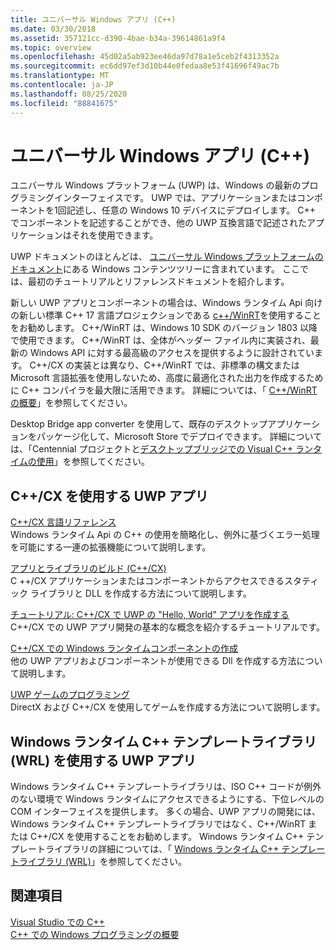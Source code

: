 ```yaml
---
title: ユニバーサル Windows アプリ (C++)
ms.date: 03/30/2018
ms.assetid: 357121cc-d390-4bae-b34a-39614861a9f4
ms.topic: overview
ms.openlocfilehash: 45d02a5ab923ee46da97d78a1e5ceb2f4313352a
ms.sourcegitcommit: ec6dd97ef3d10b44e0fedaa8e53f41696f49ac7b
ms.translationtype: MT
ms.contentlocale: ja-JP
ms.lasthandoff: 08/25/2020
ms.locfileid: "88841675"
---
```

# <a name="universal-windows-apps-c"></a>ユニバーサル Windows アプリ (C++)

ユニバーサル Windows プラットフォーム (UWP) は、Windows の最新のプログラミングインターフェイスです。 UWP では、アプリケーションまたはコンポーネントを1回記述し、任意の Windows 10 デバイスにデプロイします。 C++ でコンポーネントを記述することができ、他の UWP 互換言語で記述されたアプリケーションはそれを使用できます。

UWP ドキュメントのほとんどは、 [ユニバーサル Windows プラットフォームのドキュメント](/windows/uwp/)にある Windows コンテンツツリーに含まれています。 ここでは、最初のチュートリアルとリファレンスドキュメントを紹介します。

新しい UWP アプリとコンポーネントの場合は、Windows ランタイム Api 向けの新しい標準 C++ 17 言語プロジェクションである [c++/WinRT](/windows/uwp/cpp-and-winrt-apis/)を使用することをお勧めします。 C++/WinRT は、Windows 10 SDK のバージョン 1803 以降で使用できます。 C++/WinRT は、全体がヘッダー ファイル内に実装され、最新の Windows API に対する最高級のアクセスを提供するように設計されています。 C++/CX の実装とは異なり、C++/WinRT では、非標準の構文または Microsoft 言語拡張を使用しないため、高度に最適化された出力を作成するために C++ コンパイラを最大限に活用できます。 詳細については、「 [C++/WinRT の概要](/windows/uwp/cpp-and-winrt-apis/intro-to-using-cpp-with-winrt)」を参照してください。

Desktop Bridge app converter を使用して、既存のデスクトップアプリケーションをパッケージ化して、Microsoft Store でデプロイできます。 詳細については、「Centennial プロジェクトと[デスクトップブリッジ](/windows/uwp/porting/desktop-to-uwp-root)[での Visual C++ ランタイムの使用](https://devblogs.microsoft.com/cppblog/using-visual-c-runtime-in-centennial-project/)」を参照してください。

## <a name="uwp-apps-that-use-ccx"></a>C++/CX を使用する UWP アプリ

[C++/CX 言語リファレンス](visual-c-language-reference-c-cx.md)\
Windows ランタイム Api の C++ の使用を簡略化し、例外に基づくエラー処理を可能にする一連の拡張機能について説明します。

[アプリとライブラリのビルド (C++/CX)](building-apps-and-libraries-c-cx.md)\
C ++/CX アプリケーションまたはコンポーネントからアクセスできるスタティック ライブラリと DLL を作成する方法について説明します。

[チュートリアル: C++/CX で UWP の "Hello, World" アプリを作成する](/windows/uwp/get-started/create-a-basic-windows-10-app-in-cpp)\
C++/CX での UWP アプリ開発の基本的な概念を紹介するチュートリアルです。

[C++/CX での Windows ランタイムコンポーネントの作成](/windows/uwp/winrt-components/creating-windows-runtime-components-in-cpp)\
他の UWP アプリおよびコンポーネントが使用できる Dll を作成する方法について説明します。

[UWP ゲームのプログラミング](/windows/uwp/gaming/)\
DirectX および C++/CX を使用してゲームを作成する方法について説明します。

## <a name="uwp-apps-that-use-the-windows-runtime-c-template-library-wrl"></a>Windows ランタイム C++ テンプレートライブラリ (WRL) を使用する UWP アプリ

Windows ランタイム C++ テンプレートライブラリは、ISO C++ コードが例外のない環境で Windows ランタイムにアクセスできるようにする、下位レベルの COM インターフェイスを提供します。 多くの場合、UWP アプリの開発には、Windows ランタイム C++ テンプレートライブラリではなく、C++/WinRT または C++/CX を使用することをお勧めします。 Windows ランタイム C++ テンプレートライブラリの詳細については、「 [Windows ランタイム C++ テンプレートライブラリ (WRL)](wrl/windows-runtime-cpp-template-library-wrl.md)」を参照してください。

## <a name="see-also"></a>関連項目

[Visual Studio での C++](../overview/visual-cpp-in-visual-studio.md)<br/>
[C++ での Windows プログラミングの概要](../windows/overview-of-windows-programming-in-cpp.md)<br/>

